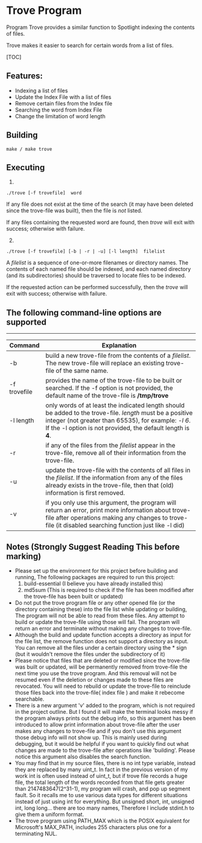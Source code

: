# Trove Program

Program Trove provides a similar function to Spotlight indexing the contents of files.

Trove makes it easier to search for certain words from a list of files.

[TOC]



## Features:

- Indexing a list of files
- Update the Index File with a list of files
- Remove certain files from the Index file
- Searching the word from Index File
- Change the limitation of word length

## Building

```shell
make / make trove
```

## Executing

1.  

   ```shell
   ./trove [-f trovefile]  word
   ```

   If any file does not exist at the time of the search (it may have been deleted since the trove-file was built), then the file is *not* listed.

   If any files containing the requested word are found, then *trove* will exit with success; otherwise with failure.

   

2.  

   ```shell
   ./trove [-f trovefile] [-b | -r | -u] [-l length]  filelist
   ```

   A *filelist* is a sequence of one-or-more filenames or directory names. The contents of each named file should be indexed, and each named directory (and its subdirectories) should be traversed to locate files to be indexed.

   If the requested action can be performed successfully, then the *trove* will exit with success; otherwise with failure.

## The following command-line options are supported

------

| Command | Explanation |
| ------------ | ------------------------------------------------------------ |
| -b           | build a new trove-file from the contents of a *filelist*. The new trove-file will replace an existing trove-file of the same name. |
| -f trovefile | provides the name of the trove-file to be built or searched. If the -f option is not provided, the default name of the trove-file is **/tmp/trove** |
| -l length    | only words of at least the indicated length should be added to the trove-file. *length* must be a positive integer (not greater than 65535), for example: *-l 6*.  If the -l option is not provided, the default length is **4**. |
| -r           | if any of the files from the *filelist* appear in the trove-file, remove all of their information from the trove-file. |
| -u           | update the trove-file with the contents of all files in the *filelist*. If the information from any of the files already exists in the trove-file, then that (old) information is first removed. |
| -v | if you only use this argument, the program will return an error, print more information about trove-file after operations making any changes to trove-file (it disabled searching function just like -l did) |

## Notes  (Strongly Suggest Reading This before marking)

- Please set up the environment for this project before building and running, The following packages are required to run this project:
  1. build-essential (I believe you have already installed this)
  2. md5sum (This is required to check if the file has been modified after the trove-file has been built or updated)
- Do not put the trove program file or any other opened file (or the directory containing these) into the file list while updating or building, The program will not be able to read from these files. Any attempt to build or update the trove-file using those will fail. The program will return an error and terminate without making any changes to trove-file.
- Although the build and update function accepts a directory as input for the file list, the remove function does not support a directory as input. You can remove all the files under a certain directory using the * sign (but it wouldn't remove the files under the subdirectory of it)
- Please notice that files that are deleted or modified since the trove-file was built or updated, will be permanently removed from trove-file the next time you use the trove program. And this removal will not be resumed even if the deletion or changes made to these files are revocated. You will need to rebuild or update the trove-file to reinclude those files back into the trove-file( index file ) and make it rebecome searchable.
- There is a new argument 'v' added to the program, which is not required in the project outline. But I found it will make the terminal looks messy if the program always prints out the debug info, so this argument has been introduced to allow print information about trove-file after the user makes any changes to trove-file and if you don't use this argument those debug info will not show up. This is mainly used during debugging, but it would be helpful if you want to quickly find out what changes are made to the trove-file after operations like 'building'. Please notice this argument also disables the search function.
- You may find that in my source files, there is no int type variable, instead they are replaced by many uint_t. In fact in the previous version of my work int is often used instead of uint_t, but if trove file records a huge file, the total length of the words recorded from that file gets greater than 2147483647(2^31-1), my program will crash, and pop up segment fault. So it recalls me to use various data types for different situations instead of just using int for everything. But unsigned short, int, unsigned int,  long long... there are too many names, Therefore I include stdint.h to give them a uniform format.
- The trove program using PATH_MAX which is the POSIX equivalent for Microsoft's MAX_PATH, includes 255 characters plus one for a terminating NUL.

